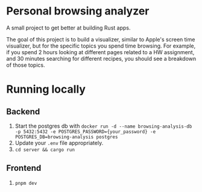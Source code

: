 # Personal browsing analyzer

A small project to get better at building Rust apps.

The goal of this project is to build a visualizer, similar to Apple's screen time visualizer, but
for the specific topics you spend time browsing. For example, if you spend 2 hours looking at different
pages related to a HW assignment, and 30 minutes searching for different recipes, you should see
a breakdown of those topics.

# Running locally

## Backend

1. Start the postgres db with
   `docker run -d --name browsing-analysis-db -p 5432:5432 -e POSTGRES_PASSWORD={your_password} -e POSTGRES_DB=browsing-analysis postgres`
2. Update your `.env` file appropriately.
3. `cd server && cargo run`

## Frontend

1. `pnpm dev`

